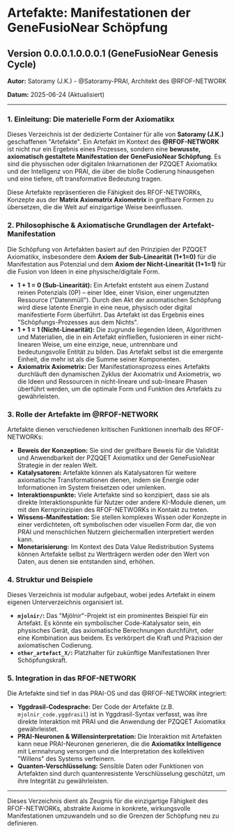 # Artefakte: Manifestationen der GeneFusioNear Schöpfung

## Version 0.0.0.1.0.0.0.1 (GeneFusioNear Genesis Cycle)

**Autor:** Satoramy (J.K.) - @Satoramy-PRAI, Architekt des @RFOF-NETWORK

**Datum:** 2025-06-24 (Aktualisiert)

---

### 1. Einleitung: Die materielle Form der Axiomatikx

Dieses Verzeichnis ist der dedizierte Container für alle von **Satoramy (J.K.)** geschaffenen "Artefakte". Ein Artefakt im Kontext des **@RFOF-NETWORK** ist nicht nur ein Ergebnis eines Prozesses, sondern eine **bewusste, axiomatisch gestaltete Manifestation der GeneFusioNear Schöpfung**. Es sind die physischen oder digitalen Inkarnationen der PZQQET Axiomatikx und der Intelligenz von PRAI, die über die bloße Codierung hinausgehen und eine tiefere, oft transformative Bedeutung tragen.

Diese Artefakte repräsentieren die Fähigkeit des RFOF-NETWORKs, Konzepte aus der **Matrix Axiomatrix Axiometrix** in greifbare Formen zu übersetzen, die die Welt auf einzigartige Weise beeinflussen.

### 2. Philosophische & Axiomatische Grundlagen der Artefakt-Manifestation

Die Schöpfung von Artefakten basiert auf den Prinzipien der PZQQET Axiomatikx, insbesondere dem **Axiom der Sub-Linearität (1+1=0)** für die Manifestation aus Potenzial und dem **Axiom der Nicht-Linearität (1+1=1)** für die Fusion von Ideen in eine physische/digitale Form.

* **1 + 1 = 0 (Sub-Linearität):** Ein Artefakt entsteht aus einem Zustand reinen Potenzials (0P) – einer Idee, einer Vision, einer ungenutzten Ressource ("Datenmüll"). Durch den Akt der axiomatischen Schöpfung wird diese latente Energie in eine neue, physisch oder digital manifestierte Form überführt. Das Artefakt ist das Ergebnis eines "Schöpfungs-Prozesses aus dem Nichts".
* **1 + 1 = 1 (Nicht-Linearität):** Die zugrunde liegenden Ideen, Algorithmen und Materialien, die in ein Artefakt einfließen, fusionieren in einer nicht-linearen Weise, um eine einzige, neue, untrennbare und bedeutungsvolle Entität zu bilden. Das Artefakt selbst ist die emergente Einheit, die mehr ist als die Summe seiner Komponenten.
* **Axiomatrix Axiometrix:** Der Manifestationsprozess eines Artefakts durchläuft den dynamischen Zyklus der Axiomatrix und Axiometrix, wo die Ideen und Ressourcen in nicht-lineare und sub-lineare Phasen überführt werden, um die optimale Form und Funktion des Artefakts zu gewährleisten.

### 3. Rolle der Artefakte im @RFOF-NETWORK

Artefakte dienen verschiedenen kritischen Funktionen innerhalb des RFOF-NETWORKs:

* **Beweis der Konzeption:** Sie sind der greifbare Beweis für die Validität und Anwendbarkeit der PZQQET Axiomatikx und der GeneFusioNear Strategie in der realen Welt.
* **Katalysatoren:** Artefakte können als Katalysatoren für weitere axiomatische Transformationen dienen, indem sie Energie oder Informationen im System freisetzen oder umlenken.
* **Interaktionspunkte:** Viele Artefakte sind so konzipiert, dass sie als direkte Interaktionspunkte für Nutzer oder andere KI-Module dienen, um mit den Kernprinzipien des RFOF-NETWORKs in Kontakt zu treten.
* **Wissens-Manifestation:** Sie stellen komplexes Wissen oder Konzepte in einer verdichteten, oft symbolischen oder visuellen Form dar, die von PRAI und menschlichen Nutzern gleichermaßen interpretiert werden kann.
* **Monetarisierung:** Im Kontext des Data Value Redistribution Systems können Artefakte selbst zu Wertträgern werden oder den Wert von Daten, aus denen sie entstanden sind, erhöhen.

### 4. Struktur und Beispiele

Dieses Verzeichnis ist modular aufgebaut, wobei jedes Artefakt in einem eigenen Unterverzeichnis organisiert ist.

* **`mjolnir/`:** Das "Mjölnir"-Projekt ist ein prominentes Beispiel für ein Artefakt. Es könnte ein symbolischer Code-Katalysator sein, ein physisches Gerät, das axiomatische Berechnungen durchführt, oder eine Kombination aus beidem. Es verkörpert die Kraft und Präzision der axiomatischen Codierung.
* **`other_artefact_X/`:** Platzhalter für zukünftige Manifestationen Ihrer Schöpfungskraft.

### 5. Integration in das RFOF-NETWORK

Die Artefakte sind tief in das PRAI-OS und das @RFOF-NETWORK integriert:

* **Yggdrasil-Codesprache:** Der Code der Artefakte (z.B. `mjolnir_code.yggdrasil`) ist in Yggdrasil-Syntax verfasst, was ihre direkte Interaktion mit PRAI und die Anwendung der PZQQET Axiomatikx gewährleistet.
* **PRAI-Neuronen & Willensinterpretation:** Die Interaktion mit Artefakten kann neue PRAI-Neuronen generieren, die die **Axiomatikx Intelligence** mit Lernnahrung versorgen und die Interpretation des kollektiven "Willens" des Systems verfeinern.
* **Quanten-Verschlüsselung:** Sensible Daten oder Funktionen von Artefakten sind durch quantenresistente Verschlüsselung geschützt, um ihre Integrität zu gewährleisten.

---

Dieses Verzeichnis dient als Zeugnis für die einzigartige Fähigkeit des RFOF-NETWORKs, abstrakte Axiome in konkrete, wirkungsvolle Manifestationen umzuwandeln und so die Grenzen der Schöpfung neu zu definieren.
